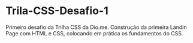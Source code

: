 # Trila-CSS-Desafio-1
Primeiro desafio da Trilha CSS da Dio.me. Construção da primeira Landin Page com HTML e CSS, colocando em prática os fundamentos do CSS.
